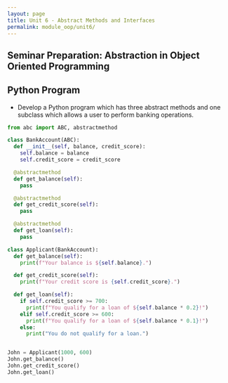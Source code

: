 ```yaml
---
layout: page
title: Unit 6 - Abstract Methods and Interfaces
permalink: module_oop/unit6/
---
```



## Seminar Preparation: Abstraction in Object Oriented Programming

## Python Program
- Develop a Python program which has three abstract methods and one subclass which allows a user to perform banking operations.

```py
from abc import ABC, abstractmethod

class BankAccount(ABC):
  def __init__(self, balance, credit_score):
    self.balance = balance
    self.credit_score = credit_score

  @abstractmethod
  def get_balance(self):
    pass

  @abstractmethod
  def get_credit_score(self):
    pass

  @abstractmethod
  def get_loan(self):
    pass

class Applicant(BankAccount):
  def get_balance(self):
    print(f"Your balance is ${self.balance}.")

  def get_credit_score(self):
    print(f"Your credit score is {self.credit_score}.")

  def get_loan(self):
    if self.credit_score >= 700:
      print(f"You qualify for a loan of ${self.balance * 0.2}!")
    elif self.credit_score >= 600:
      print(f"You qualify for a loan of ${self.balance * 0.1}!")
    else:
      print("You do not qualify for a loan.")


John = Applicant(1000, 600)
John.get_balance()
John.get_credit_score()
John.get_loan()
```

